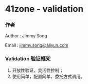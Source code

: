 # 41zone - validation
### 作者
Author : Jimmy Song

Email  : jimmy.song@aliyun.com

### Validation 验证框架
1. 开放性验证，灵活性控制；
2. 使用简单，配置简单，委托方式调用。

